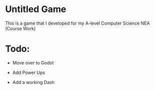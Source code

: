 # Untitled Game

This is a game that I developed for my A-level Computer Science NEA (Course Work) 

# Todo:

+ Move over to Godot

+ Add Power Ups

+ Add a working Dash